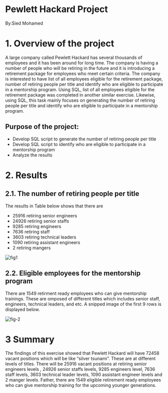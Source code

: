# Pewlett Hackard Project
By:Sied  Mohamed
# 1. Overview of the project
A large company called Pewlett Hackard has several thousands of employees and it has been around for long time. The company is having a number of people who will be retiring in the future and it is introducing a retirement package for employees who meet certain criteria. The company is interested to have list of all employees eligible for the retirement package, number of retiring people per title and identify who are eligible to participate in a mentorship program. Using SQL, list of all employees eligible for the retirement package was completed in another similar exercise.  Likewise, using SQL, this task mainly focuses on generating the number of retiring people per title and identify who are eligible to participate in a mentorship program. 
## Purpose of the project:
* Develop SQL script to generate the number of retiring people per title
* Develop SQL script to identify who are eligible to participate in a mentorship program
* Analyze the results
# 2.	Results
## 2.1.	The number of retiring people per title
The results in Table below shows that there are 
* 25916 retiring senior engineers
* 24926 retiring senior staffs
* 9285 retiring engineers
* 7636 retiring staff
* 3603 retiring technical leaders
* 1090 retiring assistant engineers
* 2 retiring mangers

![fig1](https://github.com/nebil2016/Pewlett-Hackard-Analysi/blob/main/Number%20of%20retiring%20people.png)

## 2.2.	Eligible employees for the mentorship program

There are 1549 retirment ready employees who can give mentorship trainings. These are omposed of different titles which includes senior staff, engineers, technical leaders, and etc.  A snipped image of the first 9 rows is displayed below.

![fig-2](https://github.com/nebil2016/Pewlett-Hackard-Analysi/blob/main/mentroship%20program.png)

# 3 Summary
The findings of this exercise showed that Pewlett Hackard will have 72458 vacant positions which will be like “silver tsunami”. These are at different levels of titles. There will be  25916 vacant positions   at retiring senior engineers levels , 24926 senior staffs levels, 9285 engineers level, 7636  staff levels, 3603 technical leader levels, 1090  assistant engineer levels and 2 manger levels. 
Father, there are 1549 eligible retirement ready employees who can give mentorship training for the upcoming younger generations. 

